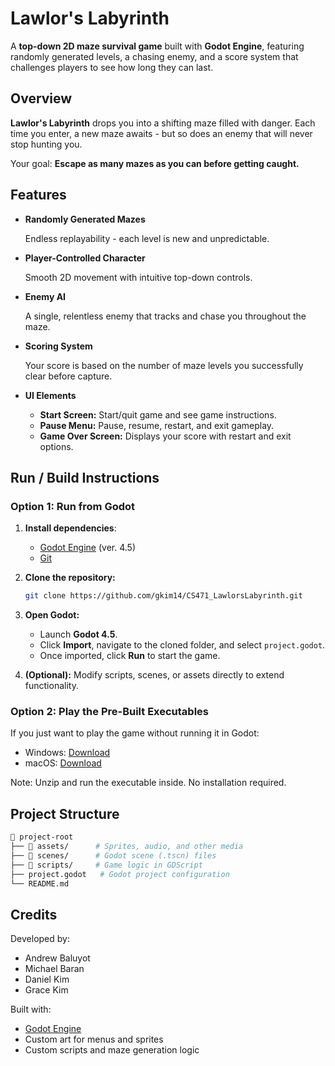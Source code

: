 # Lawlor's Labyrinth

A **top-down 2D maze survival game** built with **Godot Engine**, featuring randomly generated levels, a chasing enemy, and a score system that challenges players to see how long they can last.

## Overview

**Lawlor's Labyrinth** drops you into a shifting maze filled with danger. Each time you enter, a new maze awaits - but so does an enemy that will never stop hunting you.

Your goal: **Escape as many mazes as you can before getting caught.**

## Features

- **Randomly Generated Mazes**

  Endless replayability - each level is new and unpredictable.

- **Player-Controlled Character**

  Smooth 2D movement with intuitive top-down controls.

- **Enemy AI**

   A single, relentless enemy that tracks and chase you throughout the maze.

- **Scoring System**

  Your score is based on the number of maze levels you successfully clear before capture.

- **UI Elements**
  - **Start Screen:** Start/quit game and see game instructions.
  - **Pause Menu:** Pause, resume, restart, and exit gameplay.
  - **Game Over Screen:** Displays your score with restart and exit options.

## Run / Build Instructions

### Option 1: Run from Godot

1. **Install dependencies**:
   - [Godot Engine](https://godotengine.org/) (ver. 4.5)
   - [Git](https://git-scm.com/)

2. **Clone the repository:**
   ```bash
   git clone https://github.com/gkim14/CS471_LawlorsLabyrinth.git
   ```
3. **Open Godot:**
   - Launch **Godot 4.5**.
   - Click **Import**, navigate to the cloned folder, and select `project.godot`.
   - Once imported, click **Run** to start the game.
4. **(Optional):** Modify scripts, scenes, or assets directly to extend functionality.

### Option 2: Play the Pre-Built Executables
If you just want to play the game without running it in Godot:
- Windows: [Download]()
- macOS: [Download]()
  
Note: Unzip and run the executable inside. No installation required.

## Project Structure
```bash
📂 project-root
├── 📁 assets/      # Sprites, audio, and other media
├── 📁 scenes/      # Godot scene (.tscn) files
├── 📁 scripts/     # Game logic in GDScript
├── project.godot   # Godot project configuration
└── README.md
```

## Credits
Developed by:
- Andrew Baluyot
- Michael Baran
- Daniel Kim
- Grace Kim

Built with:
- [Godot Engine](https://godotengine.org/)
- Custom art for menus and sprites
- Custom scripts and maze generation logic
